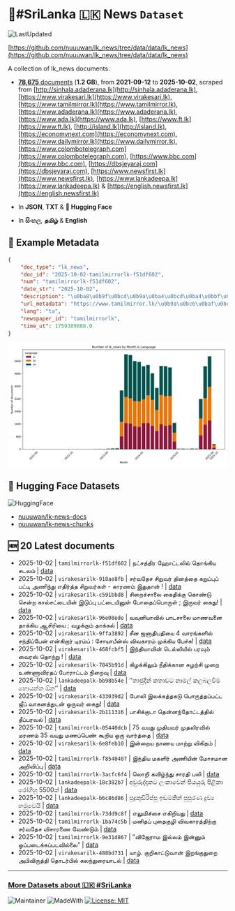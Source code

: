 # 📄#SriLanka 🇱🇰 News `Dataset`

![LastUpdated](https://img.shields.io/badge/last_updated-2025--10--02_13:02:50-green)

[https://github.com/nuuuwan/lk_news/tree/data/data/lk_news](https://github.com/nuuuwan/lk_news/tree/data/data/lk_news)

A collection of lk_news documents.

- [**78,675** documents](https://github.com/nuuuwan/lk_news/tree/data/data/lk_news) (**1.2 GB**), from **2021-09-12** to **2025-10-02**, scraped from [http://sinhala.adaderana.lk](http://sinhala.adaderana.lk), [https://www.virakesari.lk](https://www.virakesari.lk), [https://www.tamilmirror.lk](https://www.tamilmirror.lk), [https://www.adaderana.lk](https://www.adaderana.lk), [https://www.ada.lk](https://www.ada.lk), [https://www.ft.lk](https://www.ft.lk), [http://island.lk](http://island.lk), [https://economynext.com](https://economynext.com), [https://www.dailymirror.lk](https://www.dailymirror.lk), [https://www.colombotelegraph.com](https://www.colombotelegraph.com), [https://www.bbc.com](https://www.bbc.com), [https://dbsjeyaraj.com](https://dbsjeyaraj.com), [https://www.newsfirst.lk](https://www.newsfirst.lk), [https://www.lankadeepa.lk](https://www.lankadeepa.lk) & [https://english.newsfirst.lk](https://english.newsfirst.lk)

- In **JSON**, **TXT** & **🤗 Hugging Face**

- In **සිංහල**, **தமிழ்** & **English**

## 📝 Example Metadata

```json
{
    "doc_type": "lk_news",
    "doc_id": "2025-10-02-tamilmirrorlk-f51df602",
    "num": "tamilmirrorlk-f51df602",
    "date_str": "2025-10-02",
    "description": "\u0ba8\u0b9f\u0bcd\u0b9a\u0ba4\u0bcd\u0ba4\u0bbf\u0bb0 \u0bb9\u0bcb\u0b9f\u0bcd\u0b9f\u0bb2\u0bbf\u0bb2\u0bcd \u0ba4\u0bca\u0b99\u0bcd\u0b95\u0bbf\u0baf \u0b9a\u0b9f\u0bb2\u0bae\u0bcd",
    "url_metadata": "https://www.tamilmirror.lk/\u0b9a\u0bc6\u0baf\u0bcd\u0ba4\u0bbf\u0b95\u0bb3\u0bcd/\u0ba8\u0b9f\u0bcd\u0b9a\u0ba4\u0bcd\u0ba4\u0bbf\u0bb0-\u0bb9\u0bcb\u0b9f\u0bcd\u0b9f\u0bb2\u0bbf\u0bb2\u0bcd-\u0ba4\u0bca\u0b99\u0bcd\u0b95\u0bbf\u0baf-\u0b9a\u0b9f\u0bb2\u0bae\u0bcd/175-365639",
    "lang": "ta",
    "newspaper_id": "tamilmirrorlk",
    "time_ut": 1759389888.0
}
```

![Chart](https://raw.githubusercontent.com/nuuuwan/lk_news/refs/heads/data/data/lk_news/docs_by_month_and_lang.png)

## 🤗 Hugging Face Datasets

![HuggingFace](https://img.shields.io/badge/-HuggingFace-FDEE21?style=for-the-badge&logo=HuggingFace)

- [nuuuwan/lk-news-docs](https://huggingface.co/datasets/nuuuwan/lk-news-docs)
- [nuuuwan/lk-news-chunks](https://huggingface.co/datasets/nuuuwan/lk-news-chunks)

## 🆕 20 Latest documents

- 2025-10-02 | `tamilmirrorlk-f51df602` | நட்சத்திர ஹோட்டலில் தொங்கிய சடலம் | [data](https://github.com/nuuuwan/lk_news/tree/data/data/lk_news/2020s/2025/2025-10-02-tamilmirrorlk-f51df602)
- 2025-10-02 | `virakesarilk-918ae8fb` | சர்வதேச சிறுவர் தினத்தை கறுப்புப் பட்டி அணிந்து எதிர்த்த  சிறுவர்கள் - காரணம் இதுதான் ! | [data](https://github.com/nuuuwan/lk_news/tree/data/data/lk_news/2020s/2025/2025-10-02-virakesarilk-918ae8fb)
- 2025-10-02 | `virakesarilk-c591bbd8` | சிறைச்சாலை கைதிக்கு கொண்டு சென்ற கால்சட்டையின் இடுப்பு பட்டையினுள் போதைப்பொருள் ; இருவர் கைது! | [data](https://github.com/nuuuwan/lk_news/tree/data/data/lk_news/2020s/2025/2025-10-02-virakesarilk-c591bbd8)
- 2025-10-02 | `virakesarilk-96e08ede` | வவுனியாவில் பாடசாலை மாணவனை தாக்கிய ஆசிரியை ; வழக்கும் தாக்கல் | [data](https://github.com/nuuuwan/lk_news/tree/data/data/lk_news/2020s/2025/2025-10-02-virakesarilk-96e08ede)
- 2025-10-02 | `virakesarilk-9ffa3892` | சீன ஜனாதிபதியை 4 வாரங்களில் சந்திப்பேன் என்கிறார் டிரம்ப் : சோயாபீன்ஸ் விவகாரம் முக்கிய பேச்சு! | [data](https://github.com/nuuuwan/lk_news/tree/data/data/lk_news/2020s/2025/2025-10-02-virakesarilk-9ffa3892)
- 2025-10-02 | `virakesarilk-468fcbf5` | இந்தியாவின் டெல்லியில் பரவும் வைரஸ் தொற்று ! | [data](https://github.com/nuuuwan/lk_news/tree/data/data/lk_news/2020s/2025/2025-10-02-virakesarilk-468fcbf5)
- 2025-10-02 | `virakesarilk-7845b91d` | கிழக்கிலும் நீதிக்கான சுழற்சி முறை உண்ணாவிரதப் போராட்டம் நிறைவு | [data](https://github.com/nuuuwan/lk_news/tree/data/data/lk_news/2020s/2025/2025-10-02-virakesarilk-7845b91d)
- 2025-10-02 | `lankadeepalk-bb98b54e` | ’’තාජුදීන් කතාවට නාමල් කලබලවීම හොයන්න ඕන’’ | [data](https://github.com/nuuuwan/lk_news/tree/data/data/lk_news/2020s/2025/2025-10-02-lankadeepalk-bb98b54e)
- 2025-10-02 | `virakesarilk-433039d2` | போலி இலக்கத்தகடு பொருத்தப்பட்ட ஜீப் வாகனத்துடன் ஒருவர் கைது! | [data](https://github.com/nuuuwan/lk_news/tree/data/data/lk_news/2020s/2025/2025-10-02-virakesarilk-433039d2)
- 2025-10-02 | `virakesarilk-2b111316` | பாசிக்குடா தென்னந்தோட்டத்தில் தீப்பரவல் | [data](https://github.com/nuuuwan/lk_news/tree/data/data/lk_news/2020s/2025/2025-10-02-virakesarilk-2b111316)
- 2025-10-02 | `tamilmirrorlk-05440dcb` | 75 வயது முதியவர் முதலிரவில் மரணம் 35 வயது   மணப்பெண் கூறிய ஒரு வார்த்தை | [data](https://github.com/nuuuwan/lk_news/tree/data/data/lk_news/2020s/2025/2025-10-02-tamilmirrorlk-05440dcb)
- 2025-10-02 | `virakesarilk-6e8feb10` | இன்றைய நாணய மாற்று விகிதம் | [data](https://github.com/nuuuwan/lk_news/tree/data/data/lk_news/2020s/2025/2025-10-02-virakesarilk-6e8feb10)
- 2025-10-02 | `tamilmirrorlk-f8540407` | இந்திய மகளிர் அணியின் மோசமான அறிவிப்பு | [data](https://github.com/nuuuwan/lk_news/tree/data/data/lk_news/2020s/2025/2025-10-02-tamilmirrorlk-f8540407)
- 2025-10-02 | `tamilmirrorlk-3acfc6f4` | லொறி கவிழ்ந்து  சாரதி பலி | [data](https://github.com/nuuuwan/lk_news/tree/data/data/lk_news/2020s/2025/2025-10-02-tamilmirrorlk-3acfc6f4)
- 2025-10-02 | `lankadeepalk-18c382b7` | අවුරුද්දකට ලංකාවෙන් පියයුරු පිළිකා රෝගීහු 5500ක් | [data](https://github.com/nuuuwan/lk_news/tree/data/data/lk_news/2020s/2025/2025-10-02-lankadeepalk-18c382b7)
- 2025-10-02 | `lankadeepalk-b6c86d86` | පුදුකුඩිරිප්පු ඉඩමකින් පුපුරණ ද්‍රව්‍ය හමුවෙයි | [data](https://github.com/nuuuwan/lk_news/tree/data/data/lk_news/2020s/2025/2025-10-02-lankadeepalk-b6c86d86)
- 2025-10-02 | `tamilmirrorlk-73dd9c8f` | எலுமிச்சை எகிறியது | [data](https://github.com/nuuuwan/lk_news/tree/data/data/lk_news/2020s/2025/2025-10-02-tamilmirrorlk-73dd9c8f)
- 2025-10-02 | `tamilmirrorlk-1ba74c5b` | மனிதப் புதைகுழி விவகாரத்திற்கு சர்வதேச விசாரணை வேண்டும் | [data](https://github.com/nuuuwan/lk_news/tree/data/data/lk_news/2020s/2025/2025-10-02-tamilmirrorlk-1ba74c5b)
- 2025-10-02 | `tamilmirrorlk-9e31d867` | ”விஜேராம இல்லம் இன்னும் ஒப்படைக்கப்படவில்லை” | [data](https://github.com/nuuuwan/lk_news/tree/data/data/lk_news/2020s/2025/2025-10-02-tamilmirrorlk-9e31d867)
- 2025-10-02 | `virakesarilk-488bd731` | யாழ். குறிகாட்டுவான் இறங்குதுறை அபிவிருத்தி தொடர்பில் கலந்துரையாடல் | [data](https://github.com/nuuuwan/lk_news/tree/data/data/lk_news/2020s/2025/2025-10-02-virakesarilk-488bd731)

---

### [More Datasets about 🇱🇰 #SriLanka](https://github.com/nuuuwan/lk_datasets)

![Maintainer](https://img.shields.io/badge/maintainer-nuuuwan-red)
![MadeWith](https://img.shields.io/badge/made_with-python-blue)
[![License: MIT](https://img.shields.io/badge/License-MIT-yellow.svg)](https://opensource.org/licenses/MIT)

